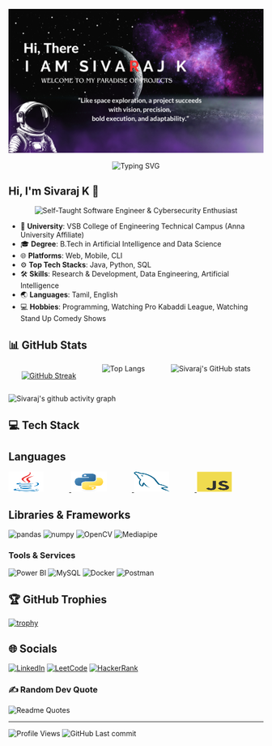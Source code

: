 <p align="center">
  <img src="https://github.com/sivarajkmalai/sivarajkmalai/blob/main/Assest/Banner.png" alt="Sivaraj's Banner"/>
</p>


<p align="center">
  <img src="https://readme-typing-svg.herokuapp.com/?font=Josefin+Sans&weight=700&size=30&pause=1000&color=00FFFF&vCenter=true&width=600&lines=Exploring+AI:+Pushing+Boundaries;Self-Taught+Full+Stack+Explorer;Researcher:+Questioning+the+Unknown;Innovation:+Fuel+for+the+Future;Code+Like+a+Rocket:+Precision+and+Speed;" alt="Typing SVG"/>
</p>


## Hi, I'm Sivaraj K 👋

<p align="center">
    <img src="https://img.shields.io/badge/Self--Taught_Software_Engineer_%26_Technology_Enthusiast-%23007bff?style=for-the-badge&logoColor=white" alt="Self-Taught Software Engineer & Cybersecurity Enthusiast" width="3000" height="60"/>
</p>



- 🏫 **University**: VSB College of Engineering Technical Campus (Anna University Affiliate)
- 🎓 **Degree**: B.Tech in Artificial Intelligence and Data Science
- 🌐 **Platforms**: Web, Mobile, CLI
- ⚙️ **Top Tech Stacks**: Java, Python, SQL
- 🛠️ **Skills**: Research & Development, Data Engineering, Artificial Intelligence
- 🌏 **Languages**: Tamil, English
- 💻 **Hobbies**: Programming, Watching Pro Kabaddi League, Watching Stand Up Comedy Shows

## 📊 GitHub Stats

<div align="center" style="display: flex; justify-content: space-around;">

  [![GitHub Streak](https://github-readme-streak-stats-wine-sigma.vercel.app?user=sivarajkmalai&theme=cobalt&hide_border=true)](https://git.io/streak-stats)

  <img src="https://github-readme-stats.vercel.app/api/top-langs/?username=sivarajkmalai&layout=compact&hide_border=true&theme=chartreuse-dark&v=20250217044050" alt="Top Langs" />

  <img src="https://github-readme-stats.vercel.app/api?username=sivarajkmalai&theme=chartreuse-dark&hide_border=true&show_icons=true&v=20250217044050" alt="Sivaraj's GitHub stats" />

</div>

<!-- Contribution Graph -->
![Sivaraj's github activity graph](https://github-readme-activity-graph.vercel.app/graph?username=sivarajkmalai&theme=github-compact&v=20250217044050)


<!-- Tech Stack -->
## 💻 Tech Stack

## Languages
<a href="https://www.java.com" target="_blank" rel="noreferrer"> 
    <img src="https://raw.githubusercontent.com/devicons/devicon/master/icons/java/java-original.svg" 
         alt="java" width="70" height="40" style="margin-right: 50px;"/> 
</a>

<a href="https://www.python.org" target="_blank" rel="noreferrer"> 
    <img src="https://raw.githubusercontent.com/devicons/devicon/master/icons/python/python-original.svg" 
         alt="python" width="70" height="40" style="margin-right: 50px;"/> 
</a>

<a href="https://www.w3schools.com/sql/" target="_blank" rel="noreferrer"> 
    <img src="https://raw.githubusercontent.com/devicons/devicon/master/icons/mysql/mysql-original.svg" 
         alt="sql" width="70" height="40" style="margin-right: 50px;"/> 
</a>

<a href="https://developer.mozilla.org/en-US/docs/Web/JavaScript" target="_blank" rel="noreferrer"> 
    <img src="https://raw.githubusercontent.com/devicons/devicon/master/icons/javascript/javascript-original.svg" 
         alt="javascript" width="70" height="40" style="margin-right: 50px;"/> 
</a>

## Libraries & Frameworks
![pandas](https://img.shields.io/badge/pandas-%23150458?style=for-the-badge&logo=pandas&logoColor=white) ![numpy](https://img.shields.io/badge/numpy-013243?style=for-the-badge&logo=numpy&logoColor=white)
![OpenCV](https://img.shields.io/badge/OpenCV-%23white.svg?style=for-the-badge&logo=opencv&logoColor=%23white) 
![Mediapipe](https://img.shields.io/badge/Mediapipe-%23000000.svg?style=for-the-badge&logo=mediapipe&logoColor=%23white) 


### Tools & Services

![Power BI](https://img.shields.io/badge/Power%20BI-F2C811?style=for-the-badge&logo=powerbi&logoColor=white) 
![MySQL](https://img.shields.io/badge/MySQL-4479A1?style=for-the-badge&logo=mysql&logoColor=white)
![Docker](https://img.shields.io/badge/Docker-2CA5E0?style=for-the-badge&logo=docker&logoColor=white) 
![Postman](https://img.shields.io/badge/Postman-FF6C37?style=for-the-badge&logo=postman&logoColor=white) 

<!-- GitHub Trophies -->
## 🏆 GitHub Trophies
[![trophy](https://github-profile-trophy.vercel.app/?username=sivarajkmalai&theme=monokai&row=2&column=6&no-bg=true&title=Stars,Followers,Repositories,Commits,PullRequest,Organizations&margin-w=10&margin-h=5)](https://github.com/ryo-ma/github-profile-trophy)

<!-- Socials -->
## 🌐 Socials
[![LinkedIn](https://img.shields.io/badge/LinkedIn-%230077B5.svg?logo=linkedin&logoColor=white&style=for-the-badge)](https://linkedin.com/in/sivarajkmalai) 
[![LeetCode](https://img.shields.io/badge/LeetCode-%23f1c40f.svg?logo=leet-code&logoColor=white&style=for-the-badge)](https://leetcode.com/u/sivarajkmalai/)
[![HackerRank](https://img.shields.io/badge/HackerRank-%2332CD32.svg?logo=hackerrank&logoColor=white&style=for-the-badge)](https://www.hackerrank.com/profile/sivarajkmalai)


<!-- Random Dev Quote -->
### ✍️ Random Dev Quote

![Readme Quotes](https://quotes-github-readme.vercel.app/api?type=horizontal&theme=chartreuse-dark&hide_border=true&show_icons=true)

<hr/>

<!-- Status -->
![Profile Views](https://komarev.com/ghpvc/?username=sivarajkmalai)
![GitHub Last commit](https://img.shields.io/github/last-commit/sivarajkmalai/sivarajkmalai)
